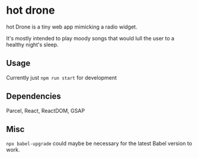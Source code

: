 # hot drone

hot Drone is a tiny web app mimicking a radio widget.

It's mostly intended to play moody songs that would lull the user to a healthy night's sleep.

## Usage

Currently just ```npm run start``` for development

## Dependencies 

Parcel, React, ReactDOM, GSAP

## Misc 

```npx babel-upgrade``` could maybe be necessary for the latest Babel version to work.
